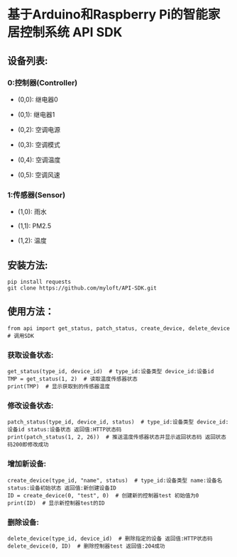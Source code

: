 # 基于Arduino和Raspberry Pi的智能家居控制系统 API SDK

## 设备列表:
### 0:控制器(Controller)
- (0,0): 继电器0

- (0,1): 继电器1

- (0,2): 空调电源

- (0,3): 空调模式

- (0,4): 空调温度

- (0,5): 空调风速

### 1:传感器(Sensor) 
- (1,0): 雨水

- (1,1): PM2.5

- (1,2): 温度

## 安装方法:
    pip install requests
    git clone https://github.com/myloft/API-SDK.git

## 使用方法：

    from api import get_status, patch_status, create_device, delete_device  # 调用SDK

### 获取设备状态:

    get_status(type_id, device_id)  # type_id:设备类型 device_id:设备id
    TMP = get_status(1, 2)  # 读取温度传感器状态
    print(TMP)  # 显示获取到的传感器温度
    
### 修改设备状态:

    patch_status(type_id, device_id, status)  # type_id:设备类型 device_id:设备id status:设备状态 返回值:HTTP状态码
    print(patch_status(1, 2, 26))  # 推送温度传感器状态并显示返回状态码 返回状态码200即修改成功

### 增加新设备:  

    create_device(type_id, "name", status)  # type_id:设备类型 name:设备名 status:设备初始状态 返回值:新创建设备ID
    ID = create_device(0, "test", 0)  # 创建新的控制器test 初始值为0
    print(ID)  # 显示新控制器test的ID 

### 删除设备:

    delete_device(type_id, device_id)  # 删除指定的设备 返回值:HTTP状态码
    delete_device(0, ID)  # 删除控制器test 返回值:204成功
    

